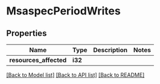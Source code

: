 # MsaspecPeriodWrites

## Properties

Name | Type | Description | Notes
------------ | ------------- | ------------- | -------------
**resources_affected** | **i32** |  |

[[Back to Model list]](../README.md#documentation-for-models) [[Back to API list]](../README.md#documentation-for-api-endpoints) [[Back to README]](../README.md)
